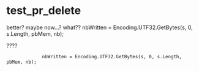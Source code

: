 # test_pr_delete
better?
maybe now...?
what??
                 nbWritten = Encoding.UTF32.GetBytes(s, 0, s.Length, pbMem, nb);
                 
????

                 nbWritten = Encoding.UTF32.GetBytes(s, 0, s.Length, pbMem, nb);

                 
